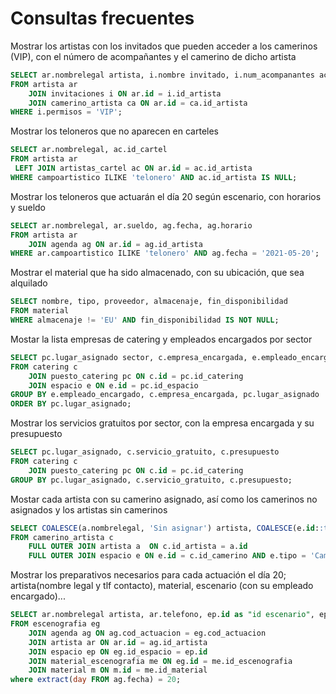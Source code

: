 # Consultas frecuentes
Mostrar los artistas con los invitados que pueden acceder a los camerinos (VIP), con el número de acompañantes y el camerino de dicho artista
```sql
SELECT ar.nombrelegal artista, i.nombre invitado, i.num_acompanantes acompañantes, ca.id_camerino
FROM artista ar 
	JOIN invitaciones i ON ar.id = i.id_artista
	JOIN camerino_artista ca ON ar.id = ca.id_artista
WHERE i.permisos = 'VIP';
```
Mostrar los teloneros que no aparecen en carteles
```sql
SELECT ar.nombrelegal, ac.id_cartel
FROM artista ar
 LEFT JOIN artistas_cartel ac ON ar.id = ac.id_artista
WHERE campoartistico ILIKE 'telonero' AND ac.id_artista IS NULL;
```
Mostrar los teloneros que actuarán el día 20 según escenario, con horarios y sueldo
```sql
SELECT ar.nombrelegal, ar.sueldo, ag.fecha, ag.horario
FROM artista ar
	JOIN agenda ag ON ar.id = ag.id_artista
WHERE ar.campoartistico ILIKE 'telonero' AND ag.fecha = '2021-05-20';
```
Mostrar el material que ha sido almacenado, con su ubicación, que sea alquilado
```sql
SELECT nombre, tipo, proveedor, almacenaje, fin_disponibilidad
FROM material
WHERE almacenaje != 'EU' AND fin_disponibilidad IS NOT NULL;
```
Mostar la lista empresas de catering y empleados encargados por sector
```sql
SELECT pc.lugar_asignado sector, c.empresa_encargada, e.empleado_encargado
FROM catering c
	JOIN puesto_catering pc ON c.id = pc.id_catering
	JOIN espacio e ON e.id = pc.id_espacio
GROUP BY e.empleado_encargado, c.empresa_encargada, pc.lugar_asignado
ORDER BY pc.lugar_asignado;
```
Mostrar los servicios gratuitos por sector, con la empresa encargada y su presupuesto
```sql
SELECT pc.lugar_asignado, c.servicio_gratuito, c.presupuesto
FROM catering c
	JOIN puesto_catering pc ON c.id = pc.id_catering
GROUP BY pc.lugar_asignado, c.servicio_gratuito, c.presupuesto;
```
Mostar cada artista con su camerino asignado, así como los camerinos no asignados y los artistas sin camerinos
```sql
SELECT COALESCE(a.nombrelegal, 'Sin asignar') artista, COALESCE(e.id::text, 'Sin camerino') id_camerino
FROM camerino_artista c
	FULL OUTER JOIN artista a  ON c.id_artista = a.id
	FULL OUTER JOIN espacio e ON e.id = c.id_camerino AND e.tipo = 'Camerino';
```
Mostrar los preparativos necesarios para cada actuación el día 20; artista(nombre legal y tlf contacto), material, escenario (con su empleado encargado)...
```sql
SELECT ar.nombrelegal artista, ar.telefono, ep.id as "id escenario", ep.empleado_encargado encargado, ag.horario, m.nombre material
FROM escenografia eg
	JOIN agenda ag ON ag.cod_actuacion = eg.cod_actuacion
	JOIN artista ar ON ar.id = ag.id_artista
	JOIN espacio ep ON eg.id_espacio = ep.id
	JOIN material_escenografia me ON eg.id = me.id_escenografia
	JOIN material m ON m.id = me.id_material
where extract(day FROM ag.fecha) = 20;
```